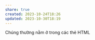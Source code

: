 ```yaml
---
share: true
created: 2023-10-24T18:26
updated: 2023-10-30T18:19
---
```

Chúng thường nằm ở trong các thẻ HTML

